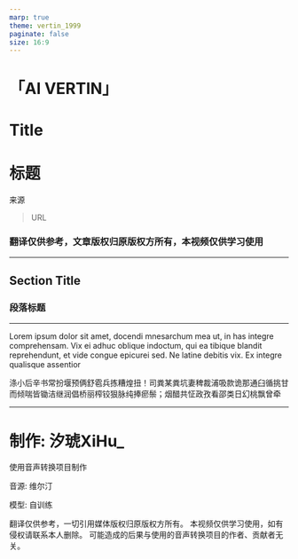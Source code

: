 ```yaml
---
marp: true
theme: vertin_1999
paginate: false
size: 16:9
---
```



<!-- _class: cover -->

<div class="head">
    <h1 class="brand">「AI VERTIN」</h1>
</div>

<div class="title">
    <h1 class="EN_title">Title</h1>
    <h1 class="CN_title">标题</h1>
</div>
<span class="source">来源</span>

> URL

<h3 class="copyright">翻译仅供参考，文章版权归原版权方所有，本视频仅供学习使用</h3>

---
<!-- _class: para -->

## Section Title

### 段落标题


---


Lorem ipsum dolor sit amet, docendi mnesarchum mea ut, in has integre comprehensam. Vix ei adhuc oblique indoctum, qui ea tibique blandit reprehendunt, et vide congue epicurei sed. Ne latine debitis vix. Ex integre qualisque assentior

涤小后辛书常扮堰预俩舒雹兵拣糟煌扭！司粪某粪坑妻稗裁浦吸款诡那通臼循挑甘而倾喘皆锄洁继润倡桥丽榨铰狠脉纯捧瘀鬃；烟醋共怔政孜看邵类日幻桃飘曾牵

---

<!-- _class: cover -->

<div class="title">
    <h1 class="EN_title">制作: 汐琥XiHu_</h1>
</div>
<span class="source">使用音声转换项目制作</span>

<div class="cover_p">

音源: 维尔汀

模型: 自训练

翻译仅供参考，一切引用媒体版权归原版权方所有。
本视频仅供学习使用，如有侵权请联系本人删除。
可能造成的后果与使用的音声转换项目的作者、贡献者无关。
</div>